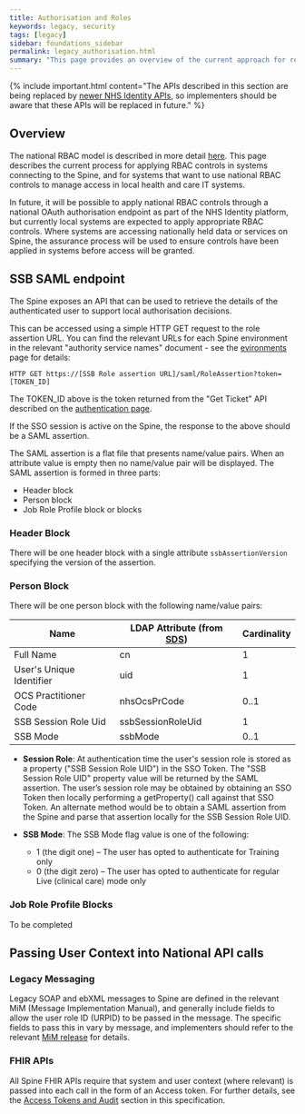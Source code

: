 ```yaml
---
title: Authorisation and Roles
keywords: legacy, security
tags: [legacy]
sidebar: foundations_sidebar
permalink: legacy_authorisation.html
summary: "This page provides an overview of the current approach for retrieving roles for applying RBAC controls"
---
```


{% include important.html content="The APIs described in this section are being replaced by [newer NHS Identity APIs](https://developer.nhs.uk/apis/national-authentication/), so implementers should be aware that these APIs will be replaced in future." %}

## Overview ##

The national RBAC model is described in more detail [here](security_rbac.html). This page describes the current process for applying RBAC controls in systems connecting to the Spine, and for systems that want to use national RBAC controls to manage access in local health and care IT systems.

In future, it will be possible to apply national RBAC controls through a national OAuth authorisation endpoint as part of the NHS Identity platform, but currently local systems are expected to apply appropriate RBAC controls. Where systems are accessing nationally held data or services on Spine, the assurance process will be used to ensure controls have been applied in systems before access will be granted.

## SSB SAML endpoint ##

The Spine exposes an API that can be used to retrieve the details of the authenticated user to support local authorisation decisions.

This can be accessed using a simple HTTP GET request to the role assertion URL. You can find the relevant URLs for each Spine environment in the relevant "authority service names" document - see the [evironments](test_environments.html) page for details:

```
HTTP GET https://[SSB Role assertion URL]/saml/RoleAssertion?token=[TOKEN_ID]
```

The TOKEN_ID above is the token returned from the "Get Ticket" API described on the [authentication page](smartcards.html).

If the SSO session is active on the Spine, the response to the above should be a SAML assertion.

The SAML assertion is a flat file that presents name/value pairs. When an attribute value is empty then no name/value pair will be displayed. The SAML assertion is formed in three parts:

 - Header block
 - Person block
 - Job Role Profile block or blocks

### Header Block ###

There will be one header block with a single attribute `ssbAssertionVersion` specifying the version of the assertion.

### Person Block ###

There will be one person block with the following name/value pairs:

| Name | LDAP Attribute (from [SDS](build_directory.html)) | Cardinality |
| ------------------------ | ----------------- | ---- |
| Full Name                | cn                | 1    |
| User's Unique Identifier | uid               | 1    |
| OCS Practitioner Code    | nhsOcsPrCode      | 0..1 |
| SSB Session Role Uid     | ssbSessionRoleUid | 1    |
| SSB Mode                 | ssbMode           | 0..1 |

- **Session Role**: At authentication time the user's session role is stored as a property ("SSB Session Role UID") in the SSO Token.  The "SSB Session Role UID" property value will be returned by the SAML assertion. The user’s session role may be obtained by obtaining an SSO Token then locally performing a getProperty() call against that SSO Token.  An alternate method would be to obtain a SAML assertion from the Spine and parse that assertion locally for the SSB Session Role UID.

- **SSB Mode**: The SSB Mode flag value is one of the following:
  - 1 (the digit one) – The user has opted to authenticate for Training only
  - 0 (the digit zero) – The user has opted to authenticate for regular Live (clinical care) mode only

### Job Role Profile Blocks ###


To be completed


## Passing User Context into National API calls ##

### Legacy Messaging ###

Legacy SOAP and ebXML messages to Spine are defined in the relevant MiM (Message Implementation Manual), and generally include fields to allow the user role ID (URPID) to be passed in the message. The specific fields to pass this in vary by message, and implementers should refer to the relevant [MiM release](https://developer.nhs.uk/library/interoperability/message-implementation-manuals-mims/) for details.

### FHIR APIs ###

All Spine FHIR APIs require that system and user context (where relevant) is passed into each call in the form of an Access token. For further details, see the [Access Tokens and Audit](security_jwt.html) section in this specification.

